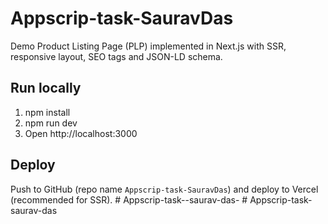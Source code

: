 # Appscrip-task-SauravDas

Demo Product Listing Page (PLP) implemented in Next.js with SSR, responsive layout, SEO tags and JSON-LD schema.

## Run locally
1. npm install
2. npm run dev
3. Open http://localhost:3000

## Deploy
Push to GitHub (repo name `Appscrip-task-SauravDas`) and deploy to Vercel (recommended for SSR).
#   A p p s c r i p - t a s k - - s a u r a v - d a s -  
 #   A p p s c r i p - t a s k - s a u r a v - d a s  
 